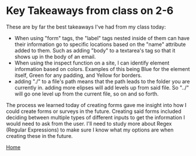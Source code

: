 # Key Takeaways from class on 2-6

These are by far the best takeaways I've had from my class today:

* When using "form" tags, the "label" tags nested inside of them can have their information go to specific locations based on the "name" attribute added to them. Such as adding "body" to a textarea's tag so that it shows up in the body of an email.
* When using the inspect function on a site, I can identify element information based on colors. Examples of this being Blue for the element itself, Green for any padding, and Yellow for borders.
* adding "./" to a file's path means that the path leads to the folder you are currently in. adding more elipses will add levels up from said file. So "../" will go one level up from the current file, so on and so forth.

The process we learned today of creating forms gave me insight into how I could create forms or surveys in the future. Creating said forms included deciding between multiple types of different inputs to get the information I would need to ask from the user. I'll need to study more about Regex (Regular Expressions) to make sure I know what my options are when creating these in the future.

[Home](index.md)
